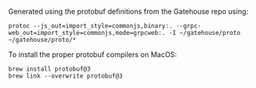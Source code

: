 Generated using the protobuf definitions from the Gatehouse repo using:

```
protoc --js_out=import_style=commonjs,binary:. --grpc-web_out=import_style=commonjs,mode=grpcweb:. -I ~/gatehouse/proto ~/gatehouse/proto/*
```

To install the proper protobuf compilers on MacOS:
```
brew install protobuf@3
brew link --overwrite protobuf@3
```
